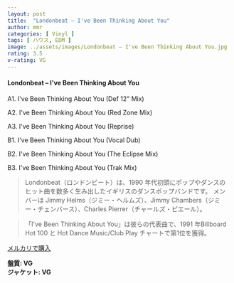 ```yaml
---
layout: post
title:  "Londonbeat – I've Been Thinking About You"
author: mmr
categories: [ Vinyl ]
tags: [ ハウス, EDM ]
image: ../assets/images/Londonbeat – I've Been Thinking About You.jpg
rating: 3.5
v-rating: VG
---
```


#### Londonbeat – I've Been Thinking About You

A1. I've Been Thinking About You (Def 12" Mix)

A2. I've Been Thinking About You (Red Zone Mix)

A3. I've Been Thinking About You (Reprise)

B1. I've Been Thinking About You (Vocal Dub)

B2. I've Been Thinking About You (The Eclipse Mix)

B3. I've Been Thinking About You (Trak Mix)

> Londonbeat（ロンドンビート）は、1990 年代初頭にポップやダンスのヒット曲を数多く生み出したイギリスのダンスポップバンドです。
メンバーは Jimmy Helms（ジミー・ヘルムズ）、Jimmy Chambers（ジミー・チェンバース）、Charles Pierrer（チャールズ・ピエール）。

> 「I've Been Thinking About You」は彼らの代表曲で、1991 年Billboard Hot 100 と Hot Dance Music/Club Play チャートで第1位を獲得。

[メルカリで購入](https://jp.mercari.com/item/m47205730719)

<div class="mt-4 mb-4 d-flex align-items-center">
<strong class="mr-1">盤質: VG</strong>
</div>
<div class="mt-4 mb-4 d-flex align-items-center">
<strong class="mr-1">ジャケット: VG</strong>
</div>

